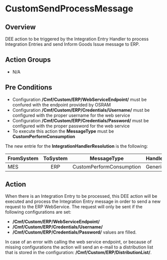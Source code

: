 # CustomSendProcessMessage

## Overview

DEE action to be triggered by the Integration Entry Handler to process Integration Entries and send Inform Goods Issue message to ERP.

## Action Groups

* N/A

## Pre Conditions

* Configuration **/Cmf/Custom/ERP/WebServiceEndpoint/** must be confured with the endpoint provided by OSRAM
* Configuration **/Cmf/Custom/ERP/Credentials/Username/** must be configured with the proper username for the web service
* Configuration **/Cmf/Custom/ERP/Credentials/Password/** must be configured with the proper password for the web service
* To execute this action the **MessageType** must be **CustomPerformConsumption**

The new entrie for the **IntegrationHandlerResolution** is the following:

| FromSystem | ToSystem | MessageType              | HandlerType               | ActionName                | ErrorHandlingActionName | IsEnabled |
| :--------- | :------: | :---------:              | :----------               | :---------                | :---------------------- | :-------: |
| MES        | ERP      | CustomPerformConsumption | GenericIntegrationHandler | CustomSendProcessMessage  | -                       | Yes       |

## Action
When there is an Integration Entry to be processed, this DEE action will be executed and process the Integration Entry message in order to send a new request to the ERP WebService.
The request will only be sent if the following configurations are set:
* **/Cmf/Custom/ERP/WebServiceEndpoint/**
* **/Cmf/Custom/ERP/Credentials/Username/**
* **/Cmf/Custom/ERP/Credentials/Password/** values are filled.

In case of an error with calling the web service endpoint, or because of missing configurations the action will send an e-mail to a distribution list that is stored in the configuration: **/Cmf/Custom/ERP/DistributionList/**.